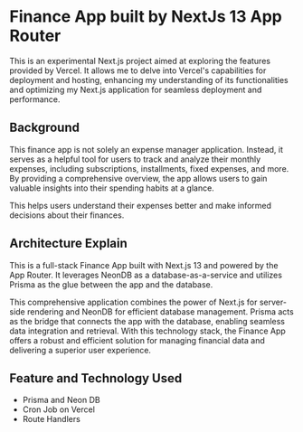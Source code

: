 # Finance App built by NextJs 13 App Router

This is an experimental Next.js project aimed at exploring the features provided by Vercel. It allows me to delve into Vercel's capabilities for deployment and hosting, enhancing my understanding of its functionalities and optimizing my Next.js application for seamless deployment and performance.

## Background

This finance app is not solely an expense manager application. Instead, it serves as a helpful tool for users to track and analyze their monthly expenses, including subscriptions, installments, fixed expenses, and more. By providing a comprehensive overview, the app allows users to gain valuable insights into their spending habits at a glance.

This helps users understand their expenses better and make informed decisions about their finances.

## Architecture Explain

This is a full-stack Finance App built with Next.js 13 and powered by the App Router. It leverages NeonDB as a database-as-a-service and utilizes Prisma as the glue between the app and the database.

This comprehensive application combines the power of Next.js for server-side rendering and NeonDB for efficient database management. Prisma acts as the bridge that connects the app with the database, enabling seamless data integration and retrieval. With this technology stack, the Finance App offers a robust and efficient solution for managing financial data and delivering a superior user experience.

## Feature and Technology Used

- Prisma and Neon DB
- Cron Job on Vercel
- Route Handlers
